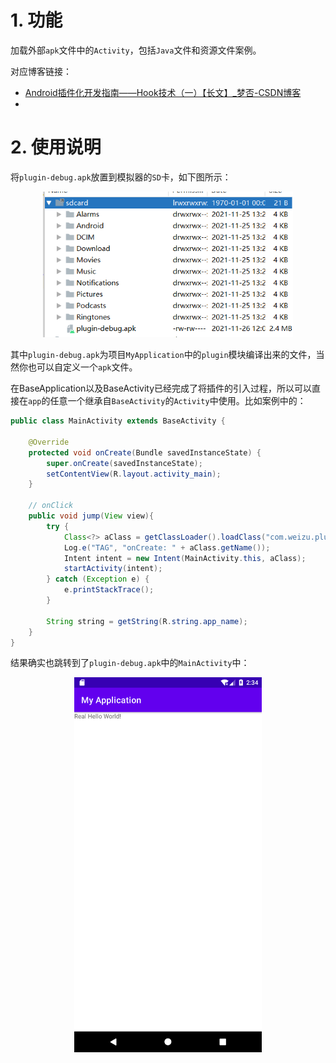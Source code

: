 # 1. 功能

加载外部`apk`文件中的`Activity`，包括`Java`文件和资源文件案例。

对应博客链接：

- [Android插件化开发指南——Hook技术（一）【长文】_梦否-CSDN博客](https://blog.csdn.net/qq_26460841/article/details/121497914)
- 

# 2. 使用说明

将`plugin-debug.apk`放置到模拟器的`SD`卡，如下图所示：

<p align="center">
	<img src="imgs/1637980230488.png" width=400/>
</p>

其中`plugin-debug.apk`为项目`MyApplication`中的`plugin`模块编译出来的文件，当然你也可以自定义一个`apk`文件。

在BaseApplication以及BaseActivity已经完成了将插件的引入过程，所以可以直接在`app`的任意一个继承自`BaseActivity`的`Activity`中使用。比如案例中的：

```java
public class MainActivity extends BaseActivity {

    @Override
    protected void onCreate(Bundle savedInstanceState) {
        super.onCreate(savedInstanceState);
        setContentView(R.layout.activity_main);
    }

    // onClick
    public void jump(View view){
        try {
            Class<?> aClass = getClassLoader().loadClass("com.weizu.plugin.MainActivity");
            Log.e("TAG", "onCreate: " + aClass.getName());
            Intent intent = new Intent(MainActivity.this, aClass);
            startActivity(intent);
        } catch (Exception e) {
            e.printStackTrace();
        }

        String string = getString(R.string.app_name);
    }
}
```

结果确实也跳转到了`plugin-debug.apk`中的`MainActivity`中：

<p align="center">
	<img src="imgs/1637980454737.png" width=300/>
</p>

